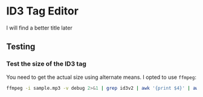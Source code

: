 # ID3 Tag Editor

I will find a better title later

## Testing

### Test the size of the ID3 tag

You need to get the actual size using alternate means. I opted to use `ffmpeg`:

```bash
ffmpeg -i sample.mp3 -v debug 2>&1 | grep id3v2 | awk '{print $4}' | awk -F ':' '{print $2}'
```